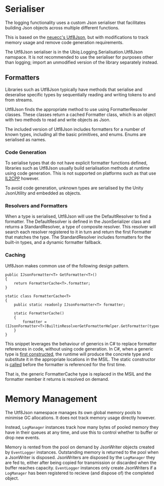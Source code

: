 # Serialiser

The logging functionality uses a custom Json serialiser that facilitates building Json objects across multiple different functions.

This is based on the [neuecc's Utf8Json](https://github.com/neuecc/Utf8Json), but with modifications to track memory usage and remove code generation requirements.

The Utf8Json serialiser is in the Ubiq.Logging.Serialisation.Utf8Json namspace. It is not recommended to use the serialiser for purposes other than logging; import an unmodified version of the library separately instead.

## Formatters

Libraries such as Utf8Json typically have methods that serialise and deseralise specific types by sequentially reading and writing tokens to and from streams. 

Utf8Json finds the appropriate method to use using FormatterResovler classes. These classes return a cached Formatter class, which is an object with two methods to read and write objects as Json.

The included version of Utf8Json includes formatters for a number of known types, including all the basic primitives, and enums. Enums are serialised as names. 

### Code Generation

To serialise types that do not have explicit formatter functions defined, libraries such as Utf8Json usually build serialisation methods at runtime using code generation. This is not supported on platforms such as that use [IL2CPP](https://docs.unity3d.com/Manual/ScriptingRestrictions.html) however. 

To avoid code generation, unknown types are serialised by the Unity JsonUtility and embedded as objects.

### Resolvers and Formatters

When a type is serialised, Utf8Json will use the DefaultResolver to find a formatter. The DefaultResolver is defined in the JsonSerializer class and returns a StandardResolver, a type of composite resolver. This resolver will search each resolver registered to it in turn and return the first Formatter that matches the type. The StandardResolver includes formatters for the built-in types, and a dynamic formatter fallback.

### Caching

Utf8Json makes common use of the following design pattern.

```
public IJsonFormatter<T> GetFormatter<T>()
{
	return FormatterCache<T>.formatter;
}

static class FormatterCache<T>
{
	public static readonly IJsonFormatter<T> formatter;

	static FormatterCache()
	{
		formatter = (IJsonFormatter<T>)BuiltinResolverGetFormatterHelper.GetFormatter(typeof(T));
	}
}
```

This snippet leverages the behaviour of generics in C# to replace formatter references in code, without using code generation.
In C#, when a generic type is [first constructed](https://docs.microsoft.com/en-us/dotnet/csharp/programming-guide/generics/generics-in-the-run-time), the runtime will produce the concrete type and substitute it in the appropriate locations in the MSIL.
The static constructor is [called]((https://docs.microsoft.com/en-us/dotnet/csharp/programming-guide/classes-and-structs/static-constructors)) before the formatter is referenced for the first time.

That is, the generic FormatterCache<T> type is replaced in the MSIL and the formatter member it returns is resolved on demand.

# Memory Management

The Utf8Json namespace manages its own global memory pools to minimise GC allocations. It does not track memory usage directly however. 

Instead, `LogManager` instances track how many bytes of pooled memory they have in their queues at any time, and use this to control whether to buffer or drop new events. 

Memory is rented from the pool on demand by JsonWriter objects created by `EventLogger` instances. Outstanding memory is returned to the pool when a JsonWriter is disposed. JsonWriters are disposed by the `LogManager` they are fed to, either after being copied for transmission or discarded when the buffer reaches capacity. `EventLogger` instances only create JsonWriters if a `LogManager` has been registered to recieve (and dispose of) the completed object.
